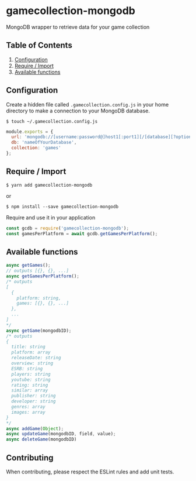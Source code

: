 gamecollection-mongodb
==================

MongoDB wrapper to retrieve data for your game collection

## Table of Contents

1. [Configuration](#configuration)
1. [Require / Import](#require)
2. [Available functions](#functions)

## Configuration
<a name="configuration"></a>
Create a hidden file called `.gamecollection.config.js` in your home directory to make a connection to your MongoDB database.

``` shell
$ touch ~/.gamecollection.config.js
```

``` javascript
module.exports = {
  url: 'mongodb://[username:password@]host1[:port1][/[database][?options]]',
  db: 'nameOfYourDatabase',
  collection: 'games'
};
```

## Require / Import
``` shell
$ yarn add gamecollection-mongodb
```
or
``` shell
$ npm install --save gamecollection-mongodb
```
<a name="configuration"></a>
Require and use it in your application
``` javascript
const gcdb = require('gamecollection-mongodb');
const gamesPerPlatform = await gcdb.getGamesPerPlatform();
```

## Available functions
<a name="functions"></a>

``` javascript
async getGames();
// outputs [{}, {}, ...]
async getGamesPerPlatform();
/* outputs
[
  {
    platform: string,
    games: [{}, {}, ...]
  },
  ...
]
*/
async getGame(mongodbID);
/* outputs
{
  title: string
  platform: array
  releaseDate: string
  overview: string
  ESRB: string
  players: string
  youtube: string
  rating: string
  similar: array
  publisher: string
  developer: string
  genres: array
  images: array
}
*/
async addGame(Object);
async updateGame(mongodbID, field, value);
async deleteGame(mongodbID)
```

## Contributing
<a name="contributing"></a>
When contributing, please respect the ESLint rules and add unit tests.
